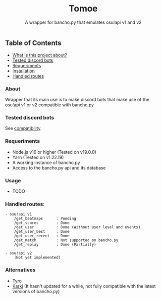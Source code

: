 <h1 align="center">Tomoe</h1>

<div align="center">
  A wrapper for bancho.py that emulates osu!api v1 and v2
</div>

<br />

## Table of Contents
- [What is this project about?](#about)
- [Tested discord bots](#tested-discord-bots)
- [Requeriments](#requeriments)
- [Installation](#installation)
- [Handled routes](#handled-routes)

### About
Wrapper that its main use is to make discord bots that make use of the osu!api v1 or v2 compatible with bancho.py

### Tested discord bots
See [compatibility](SV_COMPATIBILITY.MD).

### Requeriments
- Node.js v16 or higher (Tested on v19.0.0)
- Yarn (Tested on v1.22.19)
- A working instance of bancho.py
- Access to the bancho.py api and its database

### Usage
- TODO

### Handled routes:
```
- osu!api v1
    /get_beatmaps      : Pending
    /get_scores        : Done
    /get_user          : Done (Without user level and events)
    /get_user_best     : Done
    /get_user_recent   : Done
    /get_match         : Not supported on bancho.py
    /get_replay        : Done (Partially)

- osu!api v2
    (Not yet implemented)
```

### Alternatives
- [Tyro](https://github.com/Calemy/tyro)
- [Karki](https://github.com/JKBGL/karki) (It hasn't updated for a while, not fully compatible with the latest versions of bancho.py)
